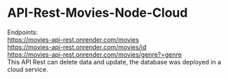 # API-Rest-Movies-Node-Cloud
Endpoints:  
https://movies-api-rest.onrender.com/movies  
https://movies-api-rest.onrender.com/movies/id  
https://movies-api-rest.onrender.com/movies/genre?=genre  
This API Rest can delete data and update, the database was deployed in a cloud service.
